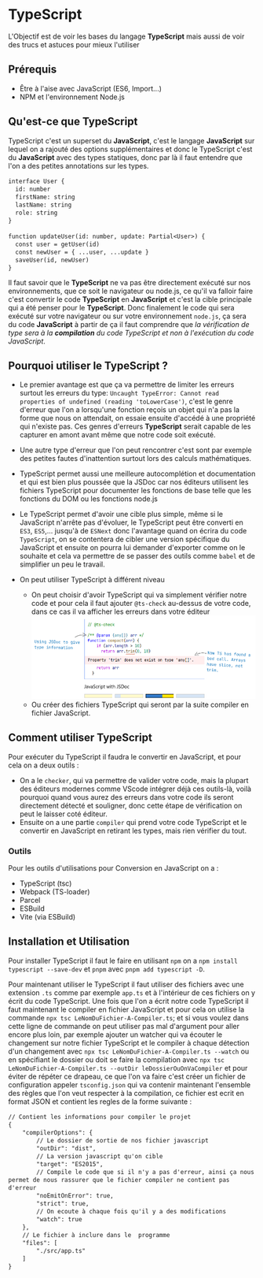 # TypeScript

L'Objectif est de voir les bases du langage **TypeScript** mais aussi de voir des trucs et astuces pour mieux l'utiliser

## Prérequis

- Être à l'aise avec JavaScript (ES6, Import...)
- NPM et l'environnement Node.js

## Qu'est-ce que TypeScript

TypeScript c'est un superset du **JavaScript**, c'est le langage **JavaScript** sur lequel on a rajouté des options supplémentaires et donc le TypeScript c'est du **JavaScript** avec des types statiques, donc par là il faut entendre que l'on a des petites annotations sur les types.

```{TS}
interface User {
  id: number
  firstName: string
  lastName: string
  role: string
}
 
function updateUser(id: number, update: Partial<User>) {
  const user = getUser(id)
  const newUser = { ...user, ...update }
  saveUser(id, newUser)
}
```

Il faut savoir que le **TypeScript** ne va pas être directement exécuté sur nos environnements, que ce soit le navigateur ou node.js, ce qu'il va falloir faire c'est convertir le code **TypeScript** en **JavaScript** et c'est la cible principale qui a été penser pour le **TypeScript**.
Donc finalement le code qui sera exécuté sur votre navigateur ou sur votre environnement `node.js`, ça sera du code **JavaScript** à partir de ça il faut comprendre que *la vérification de type sera à la **compilation** du code TypeScript et non à l'exécution du code JavaScript*.

## Pourquoi utiliser le TypeScript ?

- Le premier avantage est que ça va permettre de limiter les erreurs surtout les erreurs du type: `Uncaught TypeError: Cannot read properties of undefined (reading 'toLowerCase')`, c'est le genre d'erreur que l'on a lorsqu'une fonction reçois un objet qui n'a pas la forme que nous on attendait, on essaie ensuite d'accédé à une propriété qui n'existe pas. Ces genres d'erreurs **TypeScript** serait capable de les capturer en amont avant même que notre code soit exécuté.
- Une autre type d'erreur que l'on peut rencontrer c'est sont par exemple des petites fautes d'inattention surtout lors des calculs mathématiques.
- TypeScript permet aussi une meilleure autocomplétion et documentation et qui est bien plus poussée que la JSDoc car nos éditeurs utilisent les fichiers TypeScript pour documenter les fonctions de base telle que les fonctions du DOM ou les fonctions node.js
- Le TypeScript permet d'avoir une cible plus simple, même si le JavaScript n'arrête pas d'évoluer, le TypeScript peut être converti en `ES3`, `ES5`,... jusqu'à de `ESNext` donc l'avantage quand on écrira du code `TypeScript`, on se contentera de cibler une version spécifique du JavaScript et ensuite on pourra lui demander d'exporter comme on le souhaite et cela va permettre de se passer des outils comme `babel` et de simplifier un peu le travail.

- On peut utiliser TypeScript à différent niveau
  - On peut choisir d'avoir TypeScript qui va simplement vérifier notre code et pour cela il faut ajouter `@ts-check` au-dessus de votre code, dans ce cas il va afficher les erreurs dans votre éditeur ![Ts-CHUCK](assets/img/ts-check.png)
  - Ou créer des fichiers TypeScript qui seront par la suite compiler en fichier JavaScript.

## Comment utiliser TypeScript

Pour exécuter du TypeScript il faudra le convertir en JavaScript, et pour cela on a deux outils :

- On a le `checker`, qui va permettre de valider votre code, mais la plupart des éditeurs modernes comme VScode intégrer déjà ces outils-là, voilà pourquoi quand vous aurez des erreurs dans votre code ils seront directement détecté et souligner, donc cette étape de vérification on peut le laisser coté éditeur.
- Ensuite on a une partie `compiler` qui prend votre code TypeScript et le convertir en JavaScript en retirant les types, mais rien vérifier du tout.

### Outils

Pour les outils d'utilisations pour
Conversion en JavaScript on a :

- TypeScript (tsc)
- Webpack (TS-loader)
- Parcel
- ESBuild
- Vite (via ESBuild)

## Installation et Utilisation

Pour installer TypeScript il faut le faire en utilisant `npm` on a `npm install typescript --save-dev` et `pnpm` avec `pnpm add typescript -D`.

Pour maintenant utiliser le TypeScript il faut utiliser des fichiers avec une extension `.ts` comme par exemple `app.ts` et à l'intérieur de ces fichiers on y écrit du code TypeScript.
Une fois que l'on a écrit notre code TypeScript il faut maintenant le compiler en fichier JavaScript et pour cela on utilise la commande `npx tsc LeNomDuFichier-A-Compiler.ts`; et si vous voulez dans cette ligne de commande on peut utiliser pas mal d'argument pour aller encore plus loin, par exemple ajouter un watcher qui va écouter le changement sur notre fichier TypeScript et le compiler à chaque détection d'un changement avec `npx tsc LeNomDuFichier-A-Compiler.ts --watch` ou en spécifiant le dossier ou doit se faire la compilation avec `npx tsc LeNomDuFichier-A-Compiler.ts --outDir leDossierOuOnVaCompiler` et pour éviter de répéter ce drapeau, ce que l'on va faire c'est créer un fichier de configuration appeler `tsconfig.json` qui va contenir maintenant l'ensemble des règles que l'on veut respecter à la compilation, ce fichier est ecrit en format JSON et contient les regles de la forme suivante :

```{JSON}
// Contient les informations pour compiler le projet
{
    "compilerOptions": {
        // Le dossier de sortie de nos fichier javascript
        "outDir": "dist",
        // La version javascript qu'on cible
        "target": "ES2015",
        // Compile le code que si il n'y a pas d'erreur, ainsi ça nous permet de nous rassurer que le fichier compiler ne contient pas d'erreur
        "noEmitOnError": true,
        "strict": true,
        // On ecoute à chaque fois qu'il y a des modifications
        "watch": true
    },
    // Le fichier à inclure dans le  programme
    "files": [
        "./src/app.ts"
    ]
}
```
